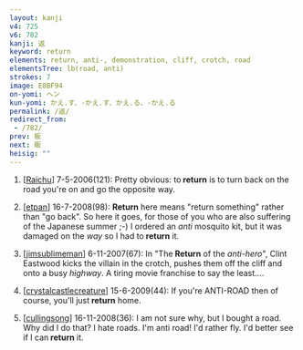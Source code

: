 ```yaml
---
layout: kanji
v4: 725
v6: 782
kanji: 返
keyword: return
elements: return, anti-, demonstration, cliff, crotch, road
elementsTree: lb(road, anti)
strokes: 7
image: E8BF94
on-yomi: ヘン
kun-yomi: かえ.す、-かえ.す、かえ.る、-かえ.る
permalink: /返/
redirect_from:
 - /782/
prev: 板
next: 販
heisig: ""
---
```


1) [<a href="http://kanji.koohii.com/profile/Raichu">Raichu</a>] 7-5-2006(121): Pretty obvious: to<strong> return</strong> is to turn back on the road you&#039;re on and go the opposite way.

2) [<a href="http://kanji.koohii.com/profile/etpan">etpan</a>] 16-7-2008(98): <strong>Return</strong> here means &quot;return something&quot; rather than &quot;go back&quot;. So here it goes, for those of you who are also suffering of the Japanese summer ;-) I ordered an <em>anti</em> mosquito kit, but it was damaged on the <em>way</em> so I had to<strong> return</strong> it.

3) [<a href="http://kanji.koohii.com/profile/jimsublimeman">jimsublimeman</a>] 6-11-2007(67): In &quot;The<strong> Return</strong> of the <em>anti-hero</em>&quot;, Clint Eastwood kicks the villain in the crotch, pushes them off the cliff and onto a busy <em>highway</em>. A tiring movie franchise to say the least....

4) [<a href="http://kanji.koohii.com/profile/crystalcastlecreature">crystalcastlecreature</a>] 15-6-2009(44): If you&#039;re ANTI-ROAD then of course, you&#039;ll just<strong> return</strong> home.

5) [<a href="http://kanji.koohii.com/profile/cullingsong">cullingsong</a>] 16-11-2008(36): I am not sure why, but I bought a road. Why did I do that? I hate roads. I&#039;m anti road! I&#039;d rather fly. I&#039;d better see if I can<strong> return</strong> it.

